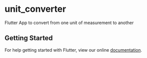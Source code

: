 # unit_converter

Flutter App to convert from one unit of measurement to another

## Getting Started

For help getting started with Flutter, view our online
[documentation](https://flutter.io/).
